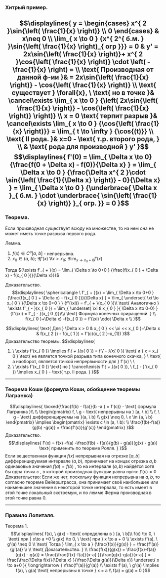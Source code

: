 
### Хитрый пример.
$$\displaylines{
y = \begin{cases}
x^{ 2 }\sin{\left( \frac{1}{x} \right)}  \\
0
\end{cases} & x\neq  0 \\
\lim_{ x \to 0 } {x^{ 2^{  б.м. } }\sin{\left( \frac{1}{x} \right)_{ огр }}} = 0 & y' = 2x\sin{\left( \frac{1}{x} \right)}+ x^{ 2 }\cos{\left( \frac{1}{x} \right)} \cdot \left( -\frac{1}{x} \right) = \\
\text{ Производная от данной ф-ии }& = 2x\sin{\left( \frac{1}{x} \right)} - \cos{\left( \frac{1}{x} \right)} \\
\text{ существует } \forall{x}, \  \text{ но в точке }& \cancel\exists \lim_{ x \to 0 } {\left( 2x\sin{\left( \frac{1}{x} \right)} - \cos{\left( \frac{1}{x} \right)} \right)} \\ 
x = 0 \text{ терпит разрыв }& \cancel\exists \lim_{ x \to 0 } {\cos{\left( \frac{1}{x} \right)}} = \lim_{ t \to \infty } {\cos{(t)}} \\
\text{  II рода. }& x=0 - \text{ т.р. второго рода, } \\
& \text{ рода для производной } y'
}$$
$$\displaylines{
f'(0)  = \lim_{ \Delta x \to 0} {\frac{f(0 + \Delta x) - f(0)}{\Delta x} } = \lim_{ \Delta x \to 0 } {\frac{\Delta x^{ 2 }\cdot  \sin{\left( \frac{1}{\Delta x} \right)} - 0}{\Delta x} } = \lim_{ \Delta x  \to 0 } {\underbrace{ \Delta x }_{ б.м. } \cdot \underbrace{ \sin{\left( \frac{1}{x} \right)} }_{ огр. }} = 0 
}$$
---
### Теорема.
Если производная существует всюду на множестве, то на нем она не может иметь точке разрыва первого рода.

Лемма.
1) ${f(x) \in C^{ o } [a, \ b]}$ - непрерывна.
2) ${x_{ 0 } \in (a, \ b); \ \exists f'(x) \ \forall{x>x_{ 0 }}; \ \exists \lim_{ x \to x_{ 0 } + 0 } {f'(x)}}$

Тогда ${\exists f'_{ + }(x) = \lim_{ \Delta x \to 0+0 } {\frac{f(x_{ 0 } + \Delta x) - f(x_{ 0 })}{\Delta x}}}$

Доказательство.
$$\displaylines{
\sphericalangle \ f'_{ + }(x) = \lim_{ \Delta x \to 0+0 } {\frac{f(x_{ 0 } + \Delta x) - f(x_{ 0 })}{\Delta x} } = \lim_{ \underset{ \xi \to  x_{ 0 } }{\Delta x \to 0+0  } } {f'(\xi)} = f'_{ + }(x_{ 0 })\\ 
\text{ Аналогично } \exists f'_{ - }(x_{ 0 }) = \lim_{ \underset{ \xi ti x_{ 0 } }{ \Delta x  \to  0-0} } {f'(\xi) = f'_{ - }(x_{ 0 })}\\\\
\text{ Формула конечных приращений. } \\
f(x_{ 0 }+\Delta x) -f(x_{ 0 }) = f'(\xi) \cdot  \Delta x \\
}$$

$$\displaylines{
\text{ Для } \Delta x > 0 & x_{ 0 } << \xi << x_{ 0 }+\Delta x & f(x_{ 2 }) - f(x_{ 1 }) = f'(c)(x_{ 2 }-x_{1})
}$$
Доказательство теоремы.
$$\displaylines{
1) \ \exists f'(x_{ 0 }) \implies  f'_{ + }(x_{ 0 }) = f'_{ - }(x_{ 0 }) \text{ и  } x = x_{ 0 } \text{ не является точкой разрыва типа конечного скачка, } \\
\text{ а наоборот, является точкой непрервыности для } f'(x) \\ \\
2) \ \exists f'(x_{ 0 }) \text{ но } \cancel\exists f'_{ + }(x_{ 0 }), \ f_{ - }'(x_{ 0 }) \implies x_{ 0 } - \text{ т.р. II рода. }
}$$
---
### Теорема Коши (формула Коши, обобщение теоремы Лагранжа)

$$\displaylines{
\boxed{\frac{f(b) - f(a)}{b -a } = f'(c)} - \text{ формула Лагранжа }\\
\\
\begin{pmatrix}
f, \ g - \text{ непрерывны на  } [a, \ b] \\
f, \ g - \text{ дифференцируемы на  }(a, \ b) \\
g(x) \neq 0, \  x \in  {a, \ b}
\end{pmatrix} \implies \begin{pmatrix}
\exists c \in (a, \ b):  \\
\frac{f(b)-f(a)}{g(b) -g(a)} = \frac{f'(c)}{g'(c)}   
\end{pmatrix}
}$$
Доказательство. 
$$\displaylines{
F(x) = f(x) -f(a) -\frac{f(b) - f(a)}{g(b) - g(a)}(g(x) - g(a)) \text{ применить по теореме Ролля. } 
}$$
Если вещественная функция ${f ( x )}$ непрерывная на отрезке ${[ a, b ]}$ дифференцируемая интервале ${( a , b )}$, принимает на концах отрезка ${a,b}$ одинаковые значения ${f ( a ) = f ( b )}$ , то на интервале ${( a , b )}$ найдётся хотя бы одна точка ${c}$ , в которой производная функции равна нулю: ${f ′ ( c ) = 0 }$
	Доказательство:
	Если же нет, поскольку функция непрерывна на ${a , b}$, то согласно теореме Вейерштрасса, она принимает своё наибольшее или наименьшее значение в некоторой точке интервала, то есть имеет в этой точке локальный экстремум, и по лемме Ферма производная в этой точке равна 0.

---
### Правило Лопиталя.

Теорема 1.
$$\displaylines{
f(x), \  g(x) - \text{ определены в } [a, \ b]\\
f(x) \to  0, \  \text{ при  } x\to  a +0 \\
g(x) \to  0, \  \text{ при } x \to  a + 0 \\
\exists f'(a), \  g'(a) \neq 0 \\
\text{ Тогда  } \lim_{ x \to a } {\frac{f(x)}{g(x)} } = \frac{f'(a)}{g'(a)} \\
\\
\text{ Доказательство. } \\
\frac{f(x)}{g(x)} = \frac{f(x)-f(a)}{g(x) - g(a)} = \frac{\frac{f(x)-f(a)}{x-a} }{\frac{g(x)-g(a)}{x-a} } = \frac{\frac{\Delta f(x)}{\Delta x} }{\frac{\Delta g(a)}{\Delta x}}  \underset{ x \to  a+0 }{ \longrightarrow } \frac{f'(a)}{g'(a)}  \\
\exists f'(a), \  g'(a) \implies f(a), \  g(a) \text{ непрерывны в точке } x = a \\
f(a) = g(a) = 0
}$$